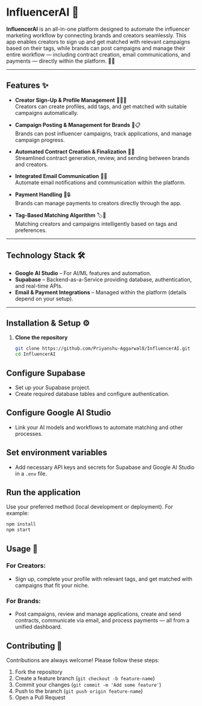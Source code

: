# InfluencerAI 🚀

**InfluencerAI** is an all-in-one platform designed to automate the influencer marketing workflow by connecting brands and creators seamlessly. This app enables creators to sign up and get matched with relevant campaigns based on their tags, while brands can post campaigns and manage their entire workflow — including contract creation, email communications, and payments — directly within the platform. 🎯🤝

---

## Features ✨

- **Creator Sign-Up & Profile Management** 👩‍💻📝  
  Creators can create profiles, add tags, and get matched with suitable campaigns automatically.

- **Campaign Posting & Management for Brands** 📢📋  
  Brands can post influencer campaigns, track applications, and manage campaign progress.

- **Automated Contract Creation & Finalization** 📝✅  
  Streamlined contract generation, review, and sending between brands and creators.

- **Integrated Email Communication** 📧🔔  
  Automate email notifications and communication within the platform.

- **Payment Handling** 💸🔒  
  Brands can manage payments to creators directly through the app.

- **Tag-Based Matching Algorithm** 🏷️🤖  
  Matching creators and campaigns intelligently based on tags and preferences.

---

## Technology Stack 🛠️

- **Google AI Studio** – For AI/ML features and automation.  
- **Supabase** – Backend-as-a-Service providing database, authentication, and real-time APIs.  
- **Email & Payment Integrations** – Managed within the platform (details depend on your setup).

---

## Installation & Setup ⚙️

1. **Clone the repository**  
   ```bash
   git clone https://github.com/Priyanshu-Aggarwal8/InfluencerAI.git
   cd InfluencerAI
   ```
## Configure Supabase

- Set up your Supabase project.
- Create required database tables and configure authentication.

## Configure Google AI Studio

- Link your AI models and workflows to automate matching and other processes.

## Set environment variables

- Add necessary API keys and secrets for Supabase and Google AI Studio in a `.env` file.

## Run the application

Use your preferred method (local development or deployment). For example:

```bash
npm install
npm start
```
## Usage 🚀

### For Creators:
- Sign up, complete your profile with relevant tags, and get matched with campaigns that fit your niche.

### For Brands:
- Post campaigns, review and manage applications, create and send contracts, communicate via email, and process payments — all from a unified dashboard.

## Contributing 🤝

Contributions are always welcome! Please follow these steps:

1. Fork the repository  
2. Create a feature branch (`git checkout -b feature-name`)  
3. Commit your changes (`git commit -m 'Add some feature'`)  
4. Push to the branch (`git push origin feature-name`)  
5. Open a Pull Request  
